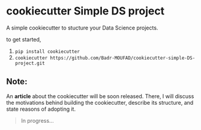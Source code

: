 # cookiecutter Simple DS project

A simple cookiecutter to stucture your Data Science projects.

to get started,

1. `pip install cookiecutter`
2. `cookiecutter https://github.com/Badr-MOUFAD/cookiecutter-simple-DS-project.git`


## Note:

An **article** about the cookiecutter will be soon released. There, I will discuss the motivations behind building the cookiecutter, describe its structure, and state reasons of adopting it.

> In progress...
